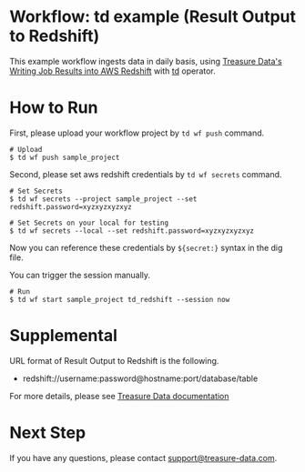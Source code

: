 # Workflow: td example (Result Output to Redshift)

This example workflow ingests data in daily basis, using [Treasure Data's Writing Job Results into AWS Redshift](https://docs.treasuredata.com/articles/result-into-redshift) with [td](http://docs.digdag.io/operators/td.html) operator.

# How to Run

First, please upload your workflow project by `td wf push` command.

    # Upload
    $ td wf push sample_project

Second, please set aws redshift credentials by `td wf secrets` command.

    # Set Secrets
    $ td wf secrets --project sample_project --set redshift.password=xyzxyzxyzxyz

    # Set Secrets on your local for testing
    $ td wf secrets --local --set redshift.password=xyzxyzxyzxyz

Now you can reference these credentials by `${secret:}` syntax in the dig file.

You can trigger the session manually.

    # Run
    $ td wf start sample_project td_redshift --session now

# Supplemental

URL format of Result Output to Redshift is the following.

- redshift://username:password@hostname:port/database/table

For more details, please see [Treasure Data documentation](https://docs.treasuredata.com/articles/result-into-redshift)

# Next Step

If you have any questions, please contact support@treasure-data.com.
